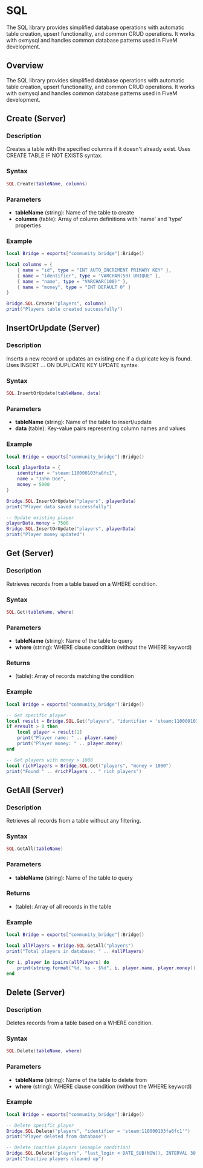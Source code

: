 # <i class="fas fa-database"></i> SQL

<!--META
nav: true
toc: true
description: The SQL library provides simplified database operations with automatic table creation, upsert functionality, and common CRUD operations. It works with oxmysql and handles common database patterns used in FiveM development.
-->

The SQL library provides simplified database operations with automatic table creation, upsert functionality, and common CRUD operations. It works with oxmysql and handles common database patterns used in FiveM development.

## Overview

The SQL library provides simplified database operations with automatic table creation, upsert functionality, and common CRUD operations. It works with oxmysql and handles common database patterns used in FiveM development.

## Create (Server)

### Description
Creates a table with the specified columns if it doesn't already exist. Uses CREATE TABLE IF NOT EXISTS syntax.

### Syntax
```lua
SQL.Create(tableName, columns)
```

### Parameters
- **tableName** (string): Name of the table to create
- **columns** (table): Array of column definitions with 'name' and 'type' properties

### Example
```lua
local Bridge = exports["community_bridge"]:Bridge()

local columns = {
    { name = "id", type = "INT AUTO_INCREMENT PRIMARY KEY" },
    { name = "identifier", type = "VARCHAR(50) UNIQUE" },
    { name = "name", type = "VARCHAR(100)" },
    { name = "money", type = "INT DEFAULT 0" }
}

Bridge.SQL.Create("players", columns)
print("Players table created successfully")
```

## InsertOrUpdate (Server)

### Description
Inserts a new record or updates an existing one if a duplicate key is found. Uses INSERT ... ON DUPLICATE KEY UPDATE syntax.

### Syntax
```lua
SQL.InsertOrUpdate(tableName, data)
```

### Parameters
- **tableName** (string): Name of the table to insert/update
- **data** (table): Key-value pairs representing column names and values

### Example
```lua
local Bridge = exports["community_bridge"]:Bridge()

local playerData = {
    identifier = "steam:110000103fa6fc1",
    name = "John Doe",
    money = 5000
}

Bridge.SQL.InsertOrUpdate("players", playerData)
print("Player data saved successfully")

-- Update existing player
playerData.money = 7500
Bridge.SQL.InsertOrUpdate("players", playerData)
print("Player money updated")
```

## Get (Server)

### Description
Retrieves records from a table based on a WHERE condition.

### Syntax
```lua
SQL.Get(tableName, where)
```

### Parameters
- **tableName** (string): Name of the table to query
- **where** (string): WHERE clause condition (without the WHERE keyword)

### Returns
- (table): Array of records matching the condition

### Example
```lua
local Bridge = exports["community_bridge"]:Bridge()

-- Get specific player
local result = Bridge.SQL.Get("players", "identifier = 'steam:110000103fa6fc1'")
if #result > 0 then
    local player = result[1]
    print("Player name: " .. player.name)
    print("Player money: " .. player.money)
end

-- Get players with money > 1000
local richPlayers = Bridge.SQL.Get("players", "money > 1000")
print("Found " .. #richPlayers .. " rich players")
```

## GetAll (Server)

### Description
Retrieves all records from a table without any filtering.

### Syntax
```lua
SQL.GetAll(tableName)
```

### Parameters
- **tableName** (string): Name of the table to query

### Returns
- (table): Array of all records in the table

### Example
```lua
local Bridge = exports["community_bridge"]:Bridge()

local allPlayers = Bridge.SQL.GetAll("players")
print("Total players in database: " .. #allPlayers)

for i, player in ipairs(allPlayers) do
    print(string.format("%d. %s - $%d", i, player.name, player.money))
end
```

## Delete (Server)

### Description
Deletes records from a table based on a WHERE condition.

### Syntax
```lua
SQL.Delete(tableName, where)
```

### Parameters
- **tableName** (string): Name of the table to delete from
- **where** (string): WHERE clause condition (without the WHERE keyword)

### Example
```lua
local Bridge = exports["community_bridge"]:Bridge()

-- Delete specific player
Bridge.SQL.Delete("players", "identifier = 'steam:110000103fa6fc1'")
print("Player deleted from database")

-- Delete inactive players (example condition)
Bridge.SQL.Delete("players", "last_login < DATE_SUB(NOW(), INTERVAL 30 DAY)")
print("Inactive players cleaned up")
```

